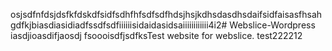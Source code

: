 osjsdfnfdsjdsfkfdskdfsidfsdhfhfsdfsdfhdsjhsjkdhsdasdhsdaifsidfaisasfhsahgdfkjbiasdiasidiadfssdfsdfiiiiiisidaidasidsaiiiiiiiiiiii4i2# Webslice-Wordpress
iasdjioasdifjaosdj
fsoooisdfjsdfksTest website for webslice. test222212
